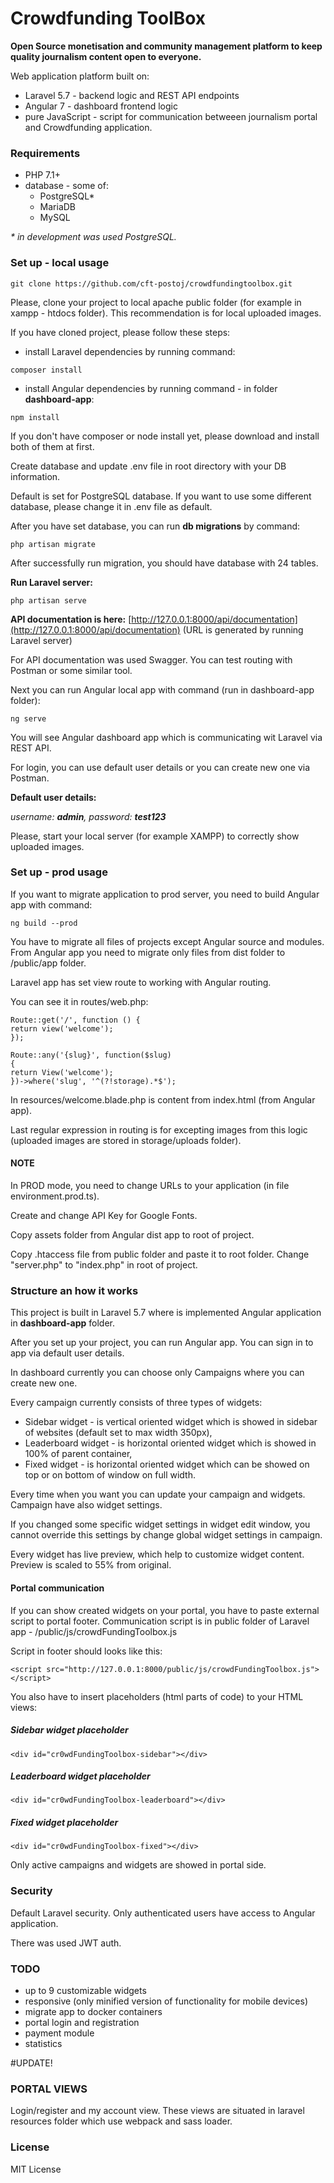 # Crowdfunding ToolBox

**Open Source monetisation and community management platform to keep quality journalism content open to everyone.**

Web application platform built on:

* Laravel 5.7 - backend logic and REST API endpoints
* Angular 7 - dashboard frontend logic
* pure JavaScript - script for communication betweeen journalism portal and Crowdfunding application.

### Requirements
* PHP 7.1+
* database - some of:
    * PostgreSQL*
    * MariaDB
    * MySQL
 
 _* in development was used PostgreSQL._
 
### Set up - local usage
```
git clone https://github.com/cft-postoj/crowdfundingtoolbox.git
```

Please, clone your project to local apache public folder (for example in xampp - htdocs folder). This recommendation is for local uploaded images.

If you have cloned project, please follow these steps:
* install Laravel dependencies by running command:
```
composer install
```
* install Angular dependencies by running command - in folder **dashboard-app**:
```
npm install
```
If you don't have composer or node install yet, please download and install both of them at first.


Create database and update .env file in root directory with your DB information.

Default is set for PostgreSQL database. If you want to use some different database, please change it in .env file as default.

After you have set database, you can run **db migrations** by command:
```
php artisan migrate
```
After successfully run migration, you should have database with 24 tables.

**Run Laravel server:**
```
php artisan serve
```

**API documentation is here:**
[http://127.0.0.1:8000/api/documentation](http://127.0.0.1:8000/api/documentation) (URL is generated by running Laravel server)

For API documentation was used Swagger. You can test routing with Postman or some similar tool.


Next you can run Angular local app with command (run in dashboard-app folder):
```
ng serve
```
You will see Angular dashboard app which is communicating wit Laravel via REST API.

For login, you can use default user details or you can create new one via Postman.

**Default user details:**

_username: **admin**, password: **test123**_


Please, start your local server (for example XAMPP) to correctly show uploaded images.

### Set up - prod usage
If you want to migrate application to prod server, you need to build Angular app with command:
```
ng build --prod
```
You have to migrate all files of projects except Angular source and modules. From Angular app you need to migrate only files from dist folder to /public/app folder.

Laravel app has set view route to working with Angular routing.

You can see it in routes/web.php:
```
Route::get('/', function () {
return view('welcome');
});
 
Route::any('{slug}', function($slug)
{
return View('welcome');
})->where('slug', '^(?!storage).*$');
```
In resources/welcome.blade.php is content from index.html (from Angular app).

Last regular expression in routing is for excepting images from this logic (uploaded images are stored in storage/uploads folder).

#### NOTE

In PROD mode, you need to change URLs to your application (in file environment.prod.ts).

Create and change API Key for Google Fonts.

Copy assets folder from Angular dist app to root of project.

Copy .htaccess file from public folder and paste it to root folder. Change "server.php" to "index.php" in root of project.

### Structure an how it works
This project is built in Laravel 5.7 where is implemented Angular application in **dashboard-app** folder.

After you set up your project, you can run Angular app. You can sign in to app via default user details.

In dashboard currently you can choose only Campaigns where you can create new one.

Every campaign currently consists of three types of widgets:

* Sidebar widget - is vertical oriented widget which is showed in sidebar of websites (default set to max width 350px),
* Leaderboard widget - is horizontal oriented widget which is showed in 100% of parent container,
* Fixed widget - is horizontal oriented widget which can be showed on top or on bottom of window on full width.

Every time when you want you can update your campaign and widgets. Campaign have also widget settings.

If you changed some specific widget settings in widget edit window, you cannot override this settings by change global widget settings in campaign.

Every widget has live preview, which help to customize widget content. Preview is scaled to 55% from original.

#### Portal communication
If you can show created widgets on your portal, you have to paste external script to portal footer. Communication script is in public folder of Laravel app - /public/js/crowdFundingToolbox.js

Script in footer should looks like this:
```
<script src="http://127.0.0.1:8000/public/js/crowdFundingToolbox.js"></script>
```

You also have to insert placeholders (html parts of code) to your HTML views:

##### Sidebar widget placeholder
```
<div id="cr0wdFundingToolbox-sidebar"></div>
```

##### Leaderboard widget placeholder
```
<div id="cr0wdFundingToolbox-leaderboard"></div>
```

##### Fixed widget placeholder
```
<div id="cr0wdFundingToolbox-fixed"></div>
```

Only active campaigns and widgets are showed in portal side.

### Security
Default Laravel security. Only authenticated users have access to Angular application.

There was used JWT auth.

### TODO
* up to 9 customizable widgets
* responsive (only minified version of functionality for mobile devices)
* migrate app to docker containers
* portal login and registration
* payment module
* statistics

#UPDATE!

### PORTAL VIEWS
Login/register and my account view. These views are situated in laravel resources folder
which use webpack and sass loader.

### License
MIT License
